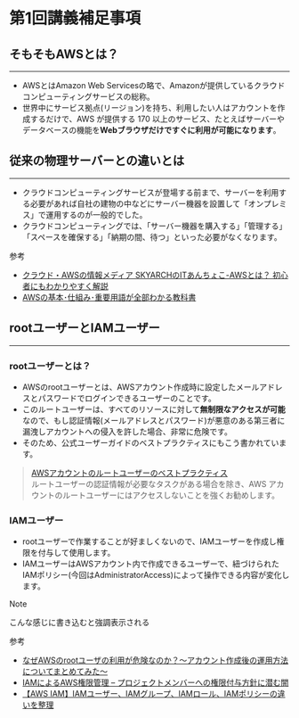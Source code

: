 # 第1回講義補足事項

## そもそもAWSとは？

---

- AWSとはAmazon Web Servicesの略で、Amazonが提供しているクラウドコンピューティングサービスの総称。
- 世界中にサービス拠点(リージョン)を持ち、利用したい人はアカウントを作成するだけで、AWS が提供する 170 以上のサービス、たとえばサーバーやデータベースの機能を**Webブラウザだけですぐに利用が可能になります**。

## 従来の物理サーバーとの違いとは

---

- クラウドコンピューティングサービスが登場する前まで、サーバーを利用する必要があれば自社の建物の中などにサーバー機器を設置して「オンプレミス」で運用するのが一般的でした。
- クラウドコンピューティングでは、「サーバー機器を購入する」「管理する」「スペースを確保する」「納期の間、待つ」といった必要がなくなります。

参考  

- [クラウド・AWSの情報メディア SKYARCHのITあんちょこ-AWSとは？ 初心者にもわかりやすく解説](https://www.skyarch.net/column/whataws01/)
- [AWSの基本･仕組み･重要用語が全部わかる教科書](https://www.amazon.co.jp/AWS%E3%81%AE%E5%9F%BA%E6%9C%AC%E3%83%BB%E4%BB%95%E7%B5%84%E3%81%BF%E3%83%BB%E9%87%8D%E8%A6%81%E7%94%A8%E8%AA%9E%E3%81%8C%E5%85%A8%E9%83%A8%E3%82%8F%E3%81%8B%E3%82%8B%E6%95%99%E7%A7%91%E6%9B%B8-%E8%A6%8B%E3%82%8B%E3%81%A0%E3%81%91%E5%9B%B3%E8%A7%A3-%E5%B7%9D%E7%95%91%E5%85%89%E5%B9%B3/dp/4815607850)

## rootユーザーとIAMユーザー

---

### rootユーザーとは？

- AWSのrootユーザーとは、AWSアカウント作成時に設定したメールアドレスとパスワードでログインできるユーザーのことです。
- このルートユーザーは、すべてのリソースに対して**無制限なアクセスが可能**なので、もし認証情報(メールアドレスとパスワード)が悪意のある第三者に漏洩しアカウントへの侵入を許した場合、非常に危険です。
- そのため、公式ユーザーガイドのベストプラクティスにもこう書かれています。

>[AWSアカウントのルートユーザーのベストプラクティス](https://docs.aws.amazon.com/ja_jp/IAM/latest/UserGuide/root-user-best-practices.html)  
>ルートユーザーの認証情報が必要なタスクがある場合を除き、AWS アカウントのルートユーザーにはアクセスしないことを強くお勧めします。  

### IAMユーザー

- rootユーザーで作業することが好ましくないので、IAMユーザーを作成し権限を付与して使用します。
- IAMユーザーはAWSアカウント内で作成できるユーザーで、紐づけられたIAMポリシー(今回はAdministratorAccess)によって操作できる内容が変化します。

> [!NOTE]
> こんな感じに書き込むと強調表示される

参考

- [なぜAWSのrootユーザの利用が危険なのか？〜アカウント作成後の運用方法についてまとめてみた〜](https://dev.classmethod.jp/articles/rootuser-risk/)
- [IAMによるAWS権限管理 – プロジェクトメンバーへの権限付与方針に潜む闇](https://dev.classmethod.jp/articles/iam-policy-for-project-members/)
- [【AWS IAM】IAMユーザー、IAMグループ、IAMロール、IAMポリシーの違いを整理](https://uniuni-diary.com/aws-iam/)
